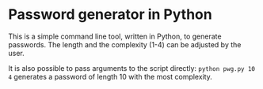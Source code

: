 # Password generator in Python

This is a simple command line tool, written in Python, to generate passwords. The length and the complexity (1-4) can be adjusted by the user.

It is also possible to pass arguments to the script directly: `python pwg.py 10 4` generates a password of length 10 with the most complexity.

